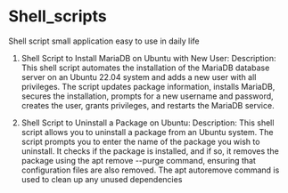 # Shell_scripts
Shell script small application easy to use in daily life 


1. Shell Script to Install MariaDB on Ubuntu with New User:
Description: This shell script automates the installation of the MariaDB database server on an Ubuntu 22.04 system and adds a new user with all privileges. The script updates package information, installs MariaDB, secures the installation, prompts for a new username and password, creates the user, grants privileges, and restarts the MariaDB service.

2. Shell Script to Uninstall a Package on Ubuntu:
Description: This shell script allows you to uninstall a package from an Ubuntu system. The script prompts you to enter the name of the package you wish to uninstall. It checks if the package is installed, and if so, it removes the package using the apt remove --purge command, ensuring that configuration files are also removed. The apt autoremove command is used to clean up any unused dependencies
